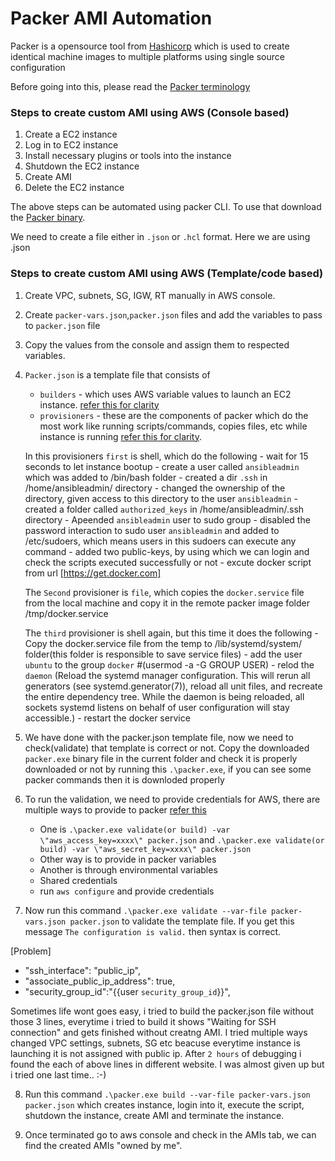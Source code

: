 # Packer AMI Automation

Packer is a opensource tool from [Hashicorp](https://developer.hashicorp.com/) which is used to create identical machine images to multiple platforms using single source configuration

Before going into this, please read the [Packer terminology](https://developer.hashicorp.com/packer/docs/terminology)
### Steps to create custom AMI using AWS (Console based)

1. Create a EC2 instance
2. Log in to EC2 instance
3. Install necessary plugins or tools into the instance
4. Shutdown the EC2 instance
5. Create AMI
6. Delete the EC2 instance

The above steps can be automated using packer CLI. To use that download the [Packer binary](https://developer.hashicorp.com/packer/downloads).

We need to create a file either in `.json` or `.hcl` format. Here we are using .json

### Steps to create custom AMI using AWS (Template/code based)

1. Create VPC, subnets, SG, IGW, RT manually in AWS console.
2. Create `packer-vars.json`,`packer.json` files and add the variables to pass to `packer.json` file
3. Copy the values from the console and assign them to respected variables.
4. `Packer.json` is a template file that consists of 
    * `builders` - which uses AWS variable values to launch an EC2 instance. [refer this for clarity](https://developer.hashicorp.com/packer/docs/terminology#builders)
    * `provisioners` - these are the components of packer which do the most work like running scripts/commands, copies files, etc while instance is running [refer this for clarity](https://developer.hashicorp.com/packer/docs/terminology#provisioners).
    
    In this provisioners `first` is shell, which do the following
        - wait for 15 seconds to let instance bootup
        - create a user called `ansibleadmin` which was added to /bin/bash folder
        - created a dir `.ssh` in /home/ansibleadmin/ directory
        - changed the ownership of the directory, given access to this directory to the user `ansibleadmin` 
        - created a folder called `authorized_keys` in /home/ansibleadmin/.ssh directory
        - Apeended `ansibleadmin` user to sudo group
        - disabled the password interaction to sudo user `ansibleadmin` and added to /etc/sudoers, which means users in this sudoers can execute any command
        - added two public-keys, by using which we can login and check the scripts executed successfully or not
        - excute docker script from url [https://get.docker.com]
    
    The `Second` provisioner is `file`, which copies the `docker.service` file from the local machine and copy it in the remote packer image folder /tmp/docker.service

    The `third` provisioner is shell again, but this time it does the following
        - Copy the docker.service file from the temp to /lib/systemd/system/ folder(this folder is responsible to save service files)
        - add the user `ubuntu` to the group `docker` #(usermod -a -G GROUP USER)
        - relod the `daemon` (Reload the systemd manager configuration. This will rerun all generators (see
       systemd.generator(7)), reload all unit files, and recreate the entire
       dependency tree. While the daemon is being reloaded, all sockets systemd
       listens on behalf of user configuration will stay accessible.)
       - restart the docker service

5. We have done with the packer.json template file, now we need to check(validate) that template is correct or not. Copy the downloaded `packer.exe` binary file in the current folder and check it is properly downloaded or not by running this `.\packer.exe`, if you can see some packer commands then it is downloded properly

6. To run the validation, we need to provide credentials for AWS, there are multiple ways to provide to packer [refer this](https://medium.com/techno101/packer-a-complete-guide-with-example-cf062b7495eb)

    - One is `.\packer.exe validate(or build) -var \"aws_access_key=xxxx\" packer.json` and
    `.\packer.exe validate(or build) -var \"aws_secret_key=xxxx\" packer.json`
    - Other way is to provide in packer variables
    - Another is through environmental variables
    - Shared credentials
    - run `aws configure` and provide credentials

7. Now run this command `.\packer.exe validate --var-file packer-vars.json packer.json` to validate the template file. If you get this message `The configuration is valid.` then syntax is correct.

[Problem] 
- "ssh_interface": "public_ip",
- "associate_public_ip_address": true,
- "security_group_id":"{{user `security_group_id`}}",

Sometimes life wont goes easy, i tried to build the packer.json file without those 3 lines, everytime i tried to build it shows "Waiting for SSH connection" and gets finished without creatng AMI. I tried multiple ways changed VPC settings, subnets, SG etc beacuse everytime instance is launching it is not assigned with public ip. After `2 hours` of debugging i found the each of above lines in different website. I was almost given up but i tried one last time.. :-)

8. Run this command `.\packer.exe build --var-file packer-vars.json packer.json` which creates instance, login into it, execute the script, shutdown the instance, create AMI and terminate the instance.

9. Once terminated go to aws console and check in the AMIs tab, we can find the created AMIs "owned by me".
